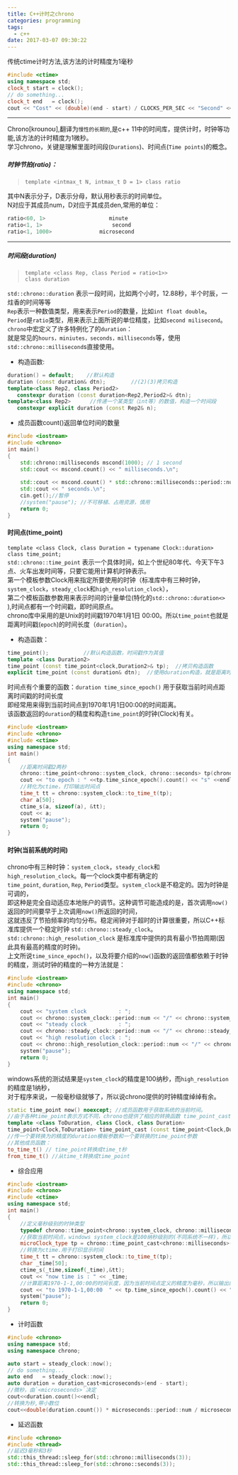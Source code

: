 ```yaml
---
title: C++计时之chrono
categories: programming
tags:
  - c++
date: 2017-03-07 09:30:22
---
```


传统ctime计时方法,该方法的计时精度为1毫秒    
```c++
#include <ctime>
using namespace std;
clock_t start = clock();
// do something...
clock_t end   = clock();
cout << "Cost" << (double)(end - start) / CLOCKS_PER_SEC << "Second" << endl;
```
<!-- more -->
---

<!-- ################################################ -->
Chrono[kroʊnoʊ],翻译为`慢性的长期的`,是c++ 11中的时间库，提供计时，时钟等功能,该方法的计时精度为1微秒。     
学习chrono，关键是理解里面时间段(`Durations`)、时间点(`Time points`)的概念。    
##### 时钟节拍(ratio)：
>`template <intmax_t N, intmax_t D = 1> class ratio`    

其中N表示分子，D表示分母，默认用秒表示的时间单位。     
N对应于其成员num，D对应于其成员den,常用的单位：    
```c++
ratio<60, 1>                    minute
ratio<1, 1>                      second
ratio<1, 1000>               microsecond
```
---
##### 时间段(duration)
>`template <class Rep, class Period = ratio<1>>`    
`class duration`   

`std::chrono::duration` 表示一段时间，比如两个小时，12.88秒，半个时辰，一炷香的时间等等    
`Rep`表示一种数值类型，用来表示`Period`的数量，比如`int float double`。    
`Period`是`ratio`类型，用来表示上面所说的单位精度，比如`second milisecond`。    
`chrono`中宏定义了许多特例化了的`duration`：    
就是常见的`hours，miniutes，seconds，milliseconds`等，使用`std::chrono::millisecond`s直接使用。    
* 构造函数: 
```c++
duration() = default;    //默认构造  
duration (const duration& dtn);        //(2)(3)拷贝构造  
template<class Rep2, class Period2>  
   constexpr duration (const duration<Rep2,Period2>& dtn);  
template<class Rep2>      //传递一个某类型（int等）的数值，构造一个时间段     
   constexpr explicit duration (const Rep2& n);  
```
* 成员函数count()返回单位时间的数量   
```c++
#include <iostream>  
#include <chrono>  
int main()  
{  
    std::chrono::milliseconds mscond(1000); // 1 second  
    std::cout << mscond.count() << " milliseconds.\n";  
  
    std::cout << mscond.count() * std::chrono::milliseconds::period::num /std::chrono::milliseconds::period::den;  
    std::cout << " seconds.\n";  
    cin.get();//暂停
    //system("pause"); //不可移植、占用资源，慎用  
    return 0;  
} 
```
#### 时间点(time_point)
`template <class Clock, class Duration = typename Clock::duration>`    
`class time_point;`    
`std::chrono::time_point` 表示一个具体时间，如上个世纪80年代、今天下午3点、火车出发时间等，只要它能用计算机时钟表示。      
第一个模板参数Clock用来指定所要使用的时钟（标准库中有三种时钟，`system_clock`，`steady_clock`和`high_resolution_clock`），      
第二个模板函数参数用来表示时间的计量单位(特化的`std::chrono::duration<>` ),时间点都有一个时间戳，即时间原点。    
chrono库中采用的是Unix的时间戳1970年1月1日 00:00。所以`time_point`也就是距离时间戳(`epoch`)的时间长度（`duration`）。    
* 构造函数：
```c++
time_point();           //默认构造函数，时间戳作为其值
template <class Duration2>
time_point (const time_point<clock,Duration2>& tp);  //拷贝构造函数
explicit time_point (const duration& dtn);  //使用duration构造，就是距离时间戳的时间长度
```
时间点有个重要的函数：`duration time_since_epoch()`  用于获取当前时间点距离时间戳的时间长度       
即经常用来得到当前时间点到1970年1月1日00:00的时间距离。    
该函数返回的`duration`的精度和构造`time_point`的时钟(Clock)有关。      
```c++
#include <iostream>  
#include <chrono>  
#include <ctime>  
using namespace std;  
int main()  
{  
    //距离时间戳2两秒  
    chrono::time_point<chrono::system_clock, chrono::seconds> tp(chrono::seconds(2));  
    cout << "to epoch : " <<tp.time_since_epoch().count() << "s" <<endl;  
    //转化为ctime，打印输出时间点  
    time_t tt = chrono::system_clock::to_time_t(tp);  
    char a[50];  
    ctime_s(a, sizeof(a), &tt);  
    cout << a;  
    system("pause");  
    return 0;  
} 
```
#### 时钟(当前系统的时间)
chrono中有三种时钟：`system_clock`，`steady_clock`和`high_resolution_clock`。每一个clock类中都有确定的    
`time_point`, `duration`, `Rep`, `Period`类型。`system_clock`是不稳定的。因为时钟是可调的，    
即这种是完全自动适应本地账户的调节。这种调节可能造成的是，首次调用`now()`返回的时间要早于上次调用`now()`所返回的时间，        
这就违反了节拍频率的均匀分布。稳定闹钟对于超时的计算很重要，所以C++标准库提供一个稳定时钟 `std::chrono::steady_clock`。   `std::chrono::high_resolution_clock` 是标准库中提供的具有最小节拍周期(因此具有最高的精度的时钟)。    
上文所说`time_since_epoch()`，以及将要介绍的`now(`)函数的返回值都依赖于时钟的精度，测试时钟的精度的一种方法就是：    
```c++
#include <iostream>  
#include <chrono>  
using namespace std;  
int main()  
{  
    cout << "system clock          : ";  
    cout << chrono::system_clock::period::num << "/" << chrono::system_clock::period::den << "s" << endl;  
    cout << "steady clock          : ";  
    cout << chrono::steady_clock::period::num << "/" << chrono::steady_clock::period::den << "s" << endl;  
    cout << "high resolution clock : ";  
    cout << chrono::high_resolution_clock::period::num << "/" << chrono::high_resolution_clock::period::den << "s" << endl;  
    system("pause");  
    return 0;  
}
```
windows系统的测试结果是`system_clock`的精度是100纳秒，而`high_resolution`的精度是1纳秒，    
对于程序来说，一般毫秒级就够了，所以说chrono提供的时钟精度绰绰有余。    
```c++
static time_point now() noexcept; //成员函数用于获取系统的当前时间。   
//由于各种time_point表示方式不同，chrono也提供了相应的转换函数 time_point_cast。
template <class ToDuration, class Clock, class Duration>
time_point<Clock,ToDuration> time_point_cast (const time_point<Clock,Duration>& tp);
//传一个要转换为的精度的duration模板参数和一个要转换的time_point参数
//其他成员函数：
to_time_t() // time_point转换成time_t秒
from_time_t() //从time_t转换成time_point
```

* 综合应用
```c++
#include <iostream>  
#include <chrono>  
#include <ctime>  
using namespace std;  
int main()  
{  
    //定义毫秒级别的时钟类型  
    typedef chrono::time_point<chrono::system_clock, chrono::milliseconds> microClock_type;  
    //获取当前时间点，windows system_clock是100纳秒级别的(不同系统不一样)，所以要转换  
    microClock_type tp = chrono::time_point_cast<chrono::milliseconds>(chrono::system_clock::now());  
    //转换为ctime.用于打印显示时间  
    time_t tt = chrono::system_clock::to_time_t(tp);  
    char _time[50];  
    ctime_s(_time,sizeof(_time),&tt);  
    cout << "now time is : " << _time;  
    //计算距离1970-1-1,00:00的时间长度，因为当前时间点定义的精度为毫秒，所以输出的是毫秒  
    cout << "to 1970-1-1,00:00  " << tp.time_since_epoch().count() << "ms" << endl;  
    system("pause");  
    return 0;  
}  
```
* 计时函数      
```c++
#include <chrono>   
using namespace std;
using namespace chrono;

auto start = steady_clock::now();
// do something...
auto end   = steady_clock::now();
auto duration = duration_cast<microseconds>(end - start);
//微秒，由`<microseconds>`决定
cout<<duration.count()<<endl;
//转换为秒,带小数位
cout<<double(duration.count()) * microseconds::period::num / microseconds::period::den<<endl;


```

* 延迟函数   
```c++
#include <chrono>  
#include <thread>
//延迟3毫秒和3秒
std::this_thread::sleep_for(std::chrono::milliseconds(3));
std::this_thread::sleep_for(std::chrono::seconds(3));
```
